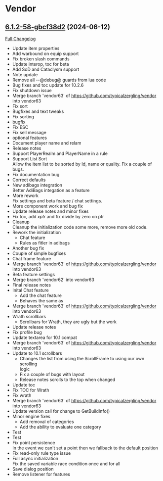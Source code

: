 # Vendor

## [6.1.2-58-gbcf38d2](https://github.com/typicalzergling/vendor/tree/bcf38d23f4a94bc99d771412e7d4a4152c91c8de) (2024-06-12)
[Full Changelog](https://github.com/typicalzergling/vendor/compare/6.1.2...bcf38d23f4a94bc99d771412e7d4a4152c91c8de) 

- Update item properties  
- Add warbound on equip support  
- Fix broken slash commands  
- Update interop, toc for beta  
- Add SoD and Cataclysm support  
- Note update  
- Remove all --@debug@ guards from lua code  
- Bug fixes and toc update for 10.2.6  
- Fix shutdown issue  
- Merge branch 'vendor63' of https://github.com/typicalzergling/vendor into vendor63  
- Fix sort  
- Bugfixes and text tweaks  
- Fix sorting  
- bugfix  
- Fix ESC  
- Fix sell message  
- optional features  
- Document player name and relam  
- Release notes  
- Support PlayerRealm and PlayerName in a rule  
- Support List Sort  
    Allow the item  list to be sorted by Id, name or quality.  Fix a couple of bugs.  
- Fix  documentation bug  
- Correct defaults  
- New adibags integration  
    Better AdiBags integation as a feature  
- More rework  
    Fix settings and beta feature / chat settings.  
- More component work and bug fix  
- Update release notes and minor fixes  
- Fix toc, add _xptr_ and fix divide by zero on ptr  
- Cleanup  
    Cleanup the initialization code some more, remove more old code.  
- Rework the initialization  
    - Chat feature  
    - Rules as fitler in adibags  
- Another bug fix  
- Couple of simple bugfixes  
- Chat frame feature  
- Merge branch 'vendor63' of https://github.com/typicalzergling/vendor into vendor63  
- Beta feature settings  
- Merge branch 'vendor62' into vendor63  
- Final release notes  
- Inital Chat feature  
    - Add the chat feature  
    - Behaves the same as  
- Merge branch 'vendor63' of https://github.com/typicalzergling/vendor into vendor63  
- Wrath scrollbars  
    - Scrollbars for Wrath, they are ugly but the work  
- Update release notes  
- Fix profile bug  
- Update textarea for 10.1 compat  
- Merge branch 'vendor63' of https://github.com/typicalzergling/vendor into vendor63  
- Update to 10.1 scrollbars  
    - Changes the list from using the ScrollFrame to using our own scrolling  
      logic  
    - Fix a couple of bugs with layout  
    - Release notes scrolls to the top when changed  
- Update toc  
- Fix TOC for Wrath  
- Fix wrath  
- Merge branch 'vendor63' of https://github.com/typicalzergling/vendor into vendor63  
- Update version call for change to GetBuildInfo()  
- Minor engine fixes  
    - Add removal of categories  
    - Add the ability to evaluate one category  
- Test  
- Test  
- Fix point persistence  
    In the event we can't set a point then we fallback to the default position  
- Fix read-only rule type issue  
- Full async initialization  
    Fix the saved variable race condition once and for all  
- Save dialog position  
- Remove listener for features  
